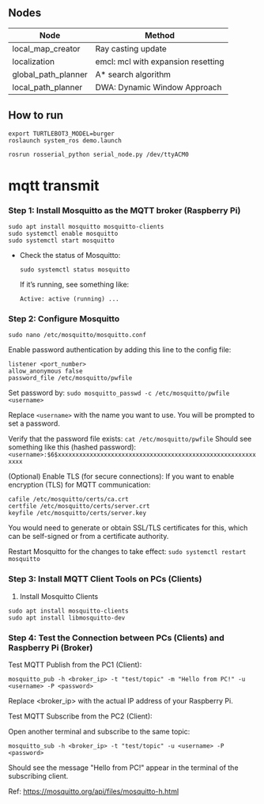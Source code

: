 ## Nodes

| Node                | Method                             |
| ------------------- | ---------------------------------- |
| local_map_creator   | Ray casting update                 |
| localization        | emcl: mcl with expansion resetting |
| global_path_planner | A\* search algorithm               |
| local_path_planner  | DWA: Dynamic Window Approach       |

## How to run

```
export TURTLEBOT3_MODEL=burger
roslaunch system_ros demo.launch

rosrun rosserial_python serial_node.py /dev/ttyACM0
```

# mqtt transmit

### Step 1: Install Mosquitto as the MQTT broker (Raspberry Pi)

```
sudo apt install mosquitto mosquitto-clients
sudo systemctl enable mosquitto
sudo systemctl start mosquitto

```

- Check the status of Mosquitto:

  `sudo systemctl status mosquitto`
  

  If it’s running, see something like:

  `Active: active (running) ...`

### Step 2: Configure Mosquitto

`sudo nano /etc/mosquitto/mosquitto.conf`

Enable password authentication by adding this line to the config file:

```
listener <port_number>
allow_anonymous false
password_file /etc/mosquitto/pwfile
```

Set password by:
`sudo mosquitto_passwd -c /etc/mosquitto/pwfile <username>`

Replace `<username>` with the name you want to use. You will be prompted to set a password.

Verify that the password file exists:
`cat /etc/mosquitto/pwfile`
Should see something like this (hashed password):
`<username>:$6$xxxxxxxxxxxxxxxxxxxxxxxxxxxxxxxxxxxxxxxxxxxxxxxxxxxxxxxxxxxx`

(Optional)
Enable TLS (for secure connections): If you want to enable encryption (TLS) for MQTT communication:
```
cafile /etc/mosquitto/certs/ca.crt
certfile /etc/mosquitto/certs/server.crt
keyfile /etc/mosquitto/certs/server.key
```
You would need to generate or obtain SSL/TLS certificates for this, which can be self-signed or from a certificate authority.

Restart Mosquitto for the changes to take effect:
`sudo systemctl restart mosquitto`

### Step 3: Install MQTT Client Tools on PCs (Clients)

1. Install Mosquitto Clients
```
sudo apt install mosquitto-clients
sudo apt install libmosquitto-dev
```
### Step 4: Test the Connection between PCs (Clients) and Raspberry Pi (Broker)

Test MQTT Publish from the PC1 (Client):

`mosquitto_pub -h <broker_ip> -t "test/topic" -m "Hello from PC!" -u <username> -P <password>`

Replace <broker_ip> with the actual IP address of your Raspberry Pi.

Test MQTT Subscribe from the PC2 (Client):

Open another terminal and subscribe to the same topic:

`mosquitto_sub -h <broker_ip> -t "test/topic" -u <username> -P <password>`

Should see the message "Hello from PC!" appear in the terminal of the subscribing client.


Ref: https://mosquitto.org/api/files/mosquitto-h.html
